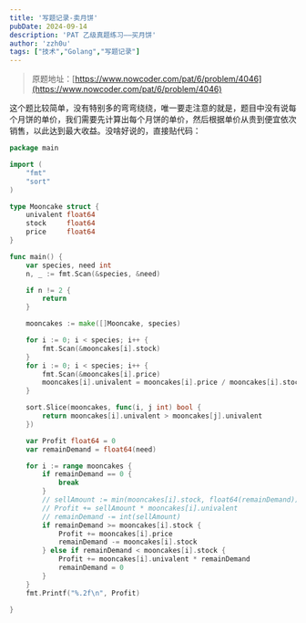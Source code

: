 ```yaml
---
title: '写题记录-卖月饼'
pubDate: 2024-09-14
description: 'PAT 乙级真题练习——买月饼'
author: 'zzh0u'
tags: ["技术","Golang","写题记录"]
---
```


> 原题地址：[https://www.nowcoder.com/pat/6/problem/4046](https://www.nowcoder.com/pat/6/problem/4046)

这个题比较简单，没有特别多的弯弯绕绕，唯一要走注意的就是，题目中没有说每个月饼的单价，我们需要先计算出每个月饼的单价，然后根据单价从贵到便宜依次销售，以此达到最大收益。没啥好说的，直接贴代码：

```go
package main

import (
	"fmt"
	"sort"
)

type Mooncake struct {
	univalent float64
	stock     float64
	price     float64
}

func main() {
	var species, need int
	n, _ := fmt.Scan(&species, &need)

	if n != 2 {
		return
	}

	mooncakes := make([]Mooncake, species)

	for i := 0; i < species; i++ {
		fmt.Scan(&mooncakes[i].stock)
	}
	for i := 0; i < species; i++ {
		fmt.Scan(&mooncakes[i].price)
		mooncakes[i].univalent = mooncakes[i].price / mooncakes[i].stock
	}

	sort.Slice(mooncakes, func(i, j int) bool {
		return mooncakes[i].univalent > mooncakes[j].univalent
	})

	var Profit float64 = 0
	var remainDemand = float64(need)

	for i := range mooncakes {
		if remainDemand == 0 {
			break
		}
		// sellAmount := min(mooncakes[i].stock, float64(remainDemand))
		// Profit += sellAmount * mooncakes[i].univalent
		// remainDemand -= int(sellAmount)
		if remainDemand >= mooncakes[i].stock {
			Profit += mooncakes[i].price
			remainDemand -= mooncakes[i].stock
		} else if remainDemand < mooncakes[i].stock {
			Profit += mooncakes[i].univalent * remainDemand
			remainDemand = 0
		}
	}
	fmt.Printf("%.2f\n", Profit)

}

```

